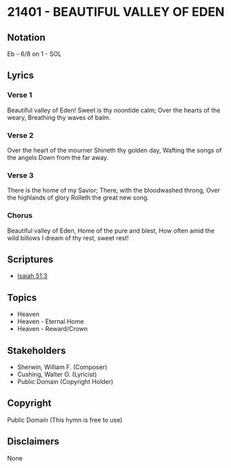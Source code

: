 # 21401 - BEAUTIFUL VALLEY OF EDEN

## Notation

Eb - 6/8 on 1 - SOL

## Lyrics

### Verse 1

Beautiful valley of Eden! Sweet is thy noontide calm; Over the hearts of the weary, Breathing thy waves of balm.

### Verse 2

Over the heart of the mourner Shineth thy golden day, Wafting the songs of the angels Down from the far away.

### Verse 3

There is the home of my Savior; There, with the bloodwashed throng, Over the highlands of glory Rolleth the great new song.

### Chorus

Beautiful valley of Eden, Home of the pure and blest, How often amid the wild billows I dream of thy rest, sweet rest!


## Scriptures

- [Isaiah 51:3](https://www.biblegateway.com/passage/?search=Isaiah%2051%3A3)

## Topics

- Heaven
- Heaven - Eternal Home
- Heaven - Reward/Crown

## Stakeholders

- Sherwin, William F. (Composer)
- Cushing, Walter O. (Lyricist)
- Public Domain (Copyright Holder)

## Copyright

Public Domain
(This hymn is free to use)

## Disclaimers

None

